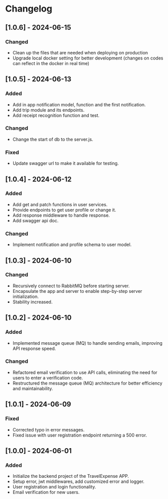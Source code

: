 # Changelog

## [1.0.6] - 2024-06-15
### Changed
- Clean up the files that are needed when deploying on production
- Upgrade local docker setting for better development (changes on codes can reflect in the docker in real time)

## [1.0.5] - 2024-06-13
### Added
- Add in app notification model, function and the first notification.
- Add trip module and its endpoints.
- Add receipt recognition function and test.

### Changed
- Change the start of db to the server.js.

### Fixed
- Update swagger url to make it available for testing.


## [1.0.4] - 2024-06-12
### Added
- Add get and patch functions in user services.
- Provide endpoints to get user profile or change it.
- Add response middleware to handle response.
- Add swagger api doc.

### Changed
- Implement notification and profile schema to user model.

## [1.0.3] - 2024-06-10
### Changed
- Recursively connect to RabbitMQ before starting server.
- Encapsulate the app and server to enable step-by-step server initialization.
- Stability increased.

## [1.0.2] - 2024-06-10
### Added
- Implemented message queue (MQ) to handle sending emails, improving API response speed.

### Changed
- Refactored email verification to use API calls, eliminating the need for users to enter a verification code.
- Restructured the message queue (MQ) architecture for better efficiency and maintainability.

## [1.0.1] - 2024-06-09
### Fixed
- Corrected typo in error messages.
- Fixed issue with user registration endpoint returning a 500 error.

## [1.0.0] - 2024-06-01
### Added
- Initialize the backend project of the TravelExpense APP.
- Setup error, jwt middlewares, add customized error and logger.
- User registration and login functionality.
- Email verification for new users.

